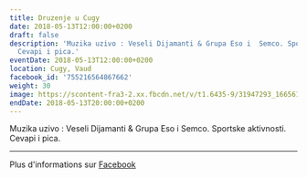 ```yaml
---
title: Druzenje u Cugy
date: 2018-05-13T12:00:00+0200
draft: false
description: 'Muzika uzivo : Veseli Dijamanti & Grupa Eso i  Semco. Sportske aktivnosti.
  Cevapi i pica.'
eventDate: 2018-05-13T12:00:00+0200
location: Cugy, Vaud
facebook_id: '755216564867662'
weight: 30
image: https://scontent-fra3-2.xx.fbcdn.net/v/t1.6435-9/31947293_1665614486867697_1159691004425535488_n.jpg?_nc_cat=104&ccb=1-7&_nc_sid=9e60e4&_nc_ohc=5UWwhJlTonwQ7kNvwESjrBp&_nc_oc=AdlnKlSeC9W-2ZaZMKg2DGf4nS-ZIuAn-j1gXaXPVEf0oUXRc5Y_0rSuLGv6lpZLFrw&_nc_zt=23&_nc_ht=scontent-fra3-2.xx&edm=ABTKTjYEAAAA&_nc_gid=qs7j7-Z2iBJU2YhFHpT0AQ&oh=00_Afa6VrC5HrAvM4PZExIoRBwA740EkYfJoBlcieIMPtZhQw&oe=68F5715A
endDate: 2018-05-13T20:00:00+0200
---
```


Muzika uzivo : Veseli Dijamanti & Grupa Eso i  Semco. Sportske aktivnosti. Cevapi i pica.

---

Plus d'informations sur [Facebook](https://facebook.com/events/755216564867662)